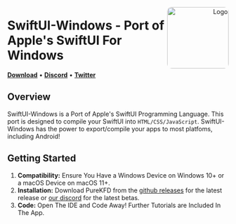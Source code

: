 <p align="right">
  <img align="right" height="140" src="https://github.com/Broco8Dev/SwiftUI-Windows/blob/main/SwiftUIForWindowsLogo.png?raw=true" alt="Logo" style="float: right; border-radius: 10px;"/>
</p>

<h1 align="left">SwiftUI-Windows - Port of Apple's SwiftUI For Windows</h1>

<p align="left">
  <strong><a href="https://github.com/Broco8Dev/SwiftUI-Windows/releases/latest">Download</a></strong>
  •
  <strong><a href="https://discord.gg/nocturna">Discord</a></strong>
  •
  <strong><a href="https://twitter.com/Broco8Real">Twitter</a></strong>
</p>

## Overview

SwiftUI-Windows is a Port of Apple's SwiftUI Programming Language. This port is designed to compile your SwiftUI into `HTML/CSS/JavaScript`. SwiftUI-Windows has the power to export/compile your apps to most platfoms, including Android! 

## Getting Started

1. **Compatibility:** Ensure You Have a Windows Device on Windows 10+ or a macOS Device on macOS 11+.
2. **Installation:** Download PureKFD from the [github releases](https://github.com/Broco8Real/SwiftUI-Windows/releases/latest) for the latest release or [our discord](https://discord.gg/nocturna) for the latest betas.
3. **Code:** Open The IDE and Code Away! Further Tutorials are Included In The App.
